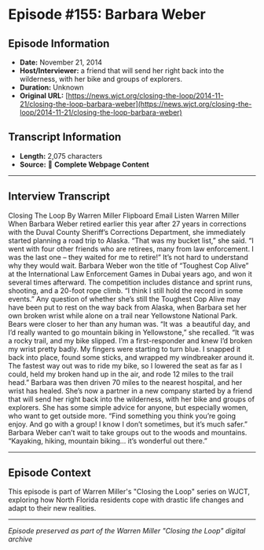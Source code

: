 # Episode #155: Barbara Weber



## Episode Information

- **Date:** November 21, 2014
- **Host/Interviewer:** a friend that will send her right back into the wilderness, with her bike and groups of explorers.
- **Duration:** Unknown
- **Original URL:** [https://news.wjct.org/closing-the-loop/2014-11-21/closing-the-loop-barbara-weber](https://news.wjct.org/closing-the-loop/2014-11-21/closing-the-loop-barbara-weber)

## Transcript Information

- **Length:** 2,075 characters
- **Source:** 📝 **Complete Webpage Content**

---

## Interview Transcript

Closing The Loop
By
Warren Miller
Flipboard
Email
Listen
Warren Miller
When Barbara Weber retired earlier this year after 27 years in corrections with the Duval County Sheriff’s Corrections Department, she immediately started planning a road trip to Alaska.
“That was my bucket list,” she said. “I went with four other friends who are retirees, many from law enforcement. I was the last one – they waited for me to retire!”
It’s not hard to understand why they would wait. Barbara Weber won the title of “Toughest Cop Alive” at the International Law Enforcement Games in Dubai years ago, and won it several times afterward. The competition includes distance and sprint runs, shooting, and a 20-foot rope climb.
“I think I still hold the record in some events.”
Any question of whether she’s still the Toughest Cop Alive may have been put to rest on the way back from Alaska, when Barbara set her own broken wrist while alone on a trail near Yellowstone National Park. Bears were closer to her than any human was.
“It was  a beautiful day, and I’d really wanted to go mountain biking in Yellowstone,” she recalled. “It was a rocky trail, and my bike slipped. I’m a first-responder and knew I’d broken my wrist pretty badly. My fingers were starting to turn blue. I snapped it back into place, found some sticks, and wrapped my windbreaker around it. The fastest way out was to ride my bike, so I lowered the seat as far as I could, held my broken hand up in the air, and rode 12 miles to the trail head.”
Barbara was then driven 70 miles to the nearest hospital, and her wrist has healed. She’s now a partner in a new company started by a friend that will send her right back into the wilderness, with her bike and groups of explorers.
She has some simple advice for anyone, but especially women, who want to get outside more.
“Find something you think you’re going enjoy. And go with a group! I know I don’t sometimes, but it’s much safer.”
Barbara Weber can’t wait to take groups out to the woods and mountains.
“Kayaking, hiking, mountain biking… it’s wonderful out there.”

---

## Episode Context

This episode is part of Warren Miller's "Closing the Loop" series on WJCT, exploring how North Florida residents cope with drastic life changes and adapt to their new realities.



---

*Episode preserved as part of the Warren Miller "Closing the Loop" digital archive*
